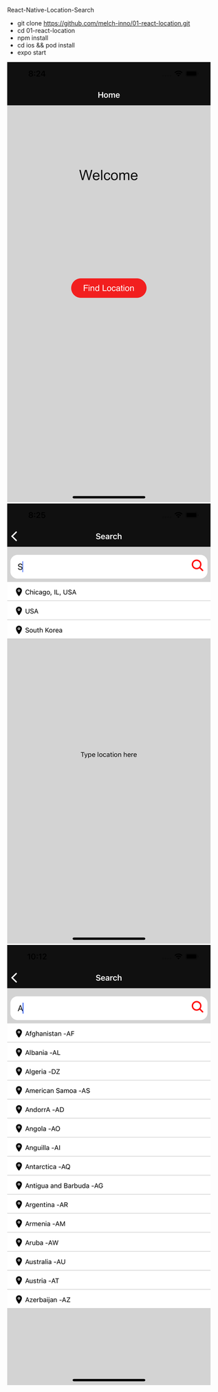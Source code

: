 React-Native-Location-Search

* git clone https://github.com/melch-inno/01-react-location.git
* cd 01-react-location
* npm install
* cd ios && pod install 
* expo start


![Image 1](./src/Images/welcome.png)
![Image 2](./src/Images/list.png)
![Image 3](./src/Images/Search.png)

